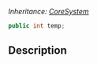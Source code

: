 _Inheritance: [CoreSystem](https://github.com/Syadeu/CoreSystem/wiki/CoreSystem)_

```csharp
public int temp;
```

## Description

